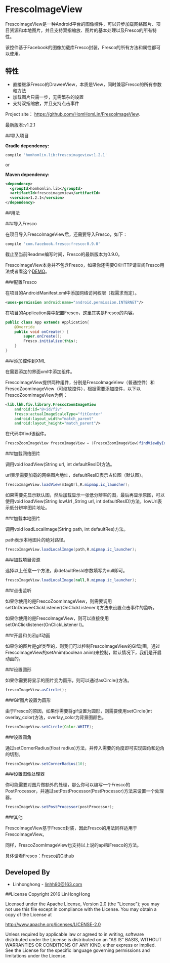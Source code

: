 # FrescoImageView

FrescoImageView是一种Android平台的图像控件，可以异步加载网络图片、项目资源和本地图片，并且支持双指缩放、图片的基本处理以及Fresco的所有特性。

该控件基于Facebook的图像加载库Fresco封装，Fresco的所有方法和属性都可以使用。

## 特性
 * 直接继承Fresco的DraweeView，本质是View，同时兼容Fresco的所有参数和方法
 * 加载图片只需一步，无需繁杂的设置
 * 支持双指缩放，并且支持点击事件

Project site： <https://github.com/HomHomLin/FrescoImageView>.

最新版本:v1.2.1

##导入项目

**Gradle dependency:**
``` groovy
compile 'homhomlin.lib:frescoimageview:1.2.1'
```

or

**Maven dependency:**
``` xml
<dependency>
  <groupId>homhomlin.lib</groupId>
  <artifactId>frescoimageview</artifactId>
  <version>1.2.1</version>
</dependency>
```


##用法

###导入Fresco

在项目导入FrescoImageView后，还需要导入Fresco，如下：

``` groovy
compile 'com.facebook.fresco:fresco:0.9.0'
```

截止至当前Readme编写时间，Fresco的最新版本为0.9.0。

FrescoImageView本身并不包含Fresco，如果你还需要OKHTTP请查阅Fresco用法或者看这个[DEMO](https://github.com/HomHomLin/FrescoImageView/blob/master/app/src/main/java/com/lhh/frescoimageview/demo/App.java)。

###配置Fresco

在项目的AndroidManifest.xml中添加网络访问权限（视需求而定）。

```xml
<uses-permission android:name="android.permission.INTERNET"/>
```

在项目的Application类中配置Fresco，这里其实是Fresco的内容。

``` java
public class App extends Application{
    @Override
    public void onCreate() {
        super.onCreate();
        Fresco.initialize(this);
    }
}
```

###添加控件到XML

在需要添加的界面xml中添加组件。

FrescoImageView提供两种组件，分别是FrescoImageView（普通控件）和FrescoZoomImageView（可缩放控件），根据需要添加控件，以下以FrescoZoomImageView为例：

``` xml
<lib.lhh.fiv.library.FrescoZoomImageView
    android:id="@+id/fiv"
    fresco:actualImageScaleType="fitCenter"
    android:layout_width="match_parent"
    android:layout_height="match_parent"/>
```

在代码中find该组件。

```java
FrescoZoomImageView frescoImageView = (FrescoZoomImageView)findViewById(R.id.fiv);
```

###加载网络图片

调用void loadView(String url, int defaultResID)方法。

url表示需要加载的网络图片地址，defaultResID表示占位图（默认图）。

```java
frescoImageView.loadView(mImgUrl,R.mipmap.ic_launcher);
```

如果需要先显示默认图，然后加载显示一张低分辨率的图，最后再显示原图，可以使用void loadView(String lowUrl ,String url, int defaultResID)方法，lowUrl表示低分辨率图片地址。

###加载本地图片

调用void loadLocalImage(String path, int defaultRes)方法。

path表示本地图片的绝对路径。

```java
frescoImageView.loadLocalImage(path,R.mipmap.ic_launcher);
```

###加载项目资源

选择以上任意一个方法，非defaultResId参数填写为null即可。

```java
frescoImageView.loadLocalImage(null,R.mipmap.ic_launcher);
```

###点击监听

如果你使用的是FrescoZoomImageView，则需要调用setOnDraweeClickListener(OnClickListener l)方法来设置点击事件的监听。

如果你使用的是FrescoImageView，则可以直接使用setOnClicklistener(OnClickListener l)。

###开启和关闭gif动画

如果你的图片是gif类型的，则我们可以控制FrescoImageView的Gif动画，通过FrescoImageView的setAnim(boolean anim)来控制，默认情况下，我们是开启动画的。

###设置圆形

如果你需要将显示的图片变为圆形，则可以通过asCircle()方法。

```java
frescoImageView.asCircle();
```

###Gif图片设置为圆形

由于Fresco的原因，如果你需要将gif设置为圆形，则需要使用setCircle(int overlay_color)方法，overlay_color为背景图颜色。

```java
frescoImageView.setCircle(Color.WHITE);
```

###设置圆角

通过setCornerRadius(float radius)方法，并传入需要的角度即可实现圆角和边角的切割。

```java
frescoImageView.setCornerRadius(10);
```

###设置图像处理器

你可能需要对图片做额外的处理，那么你可以编写一个Fresco的PostProcessor，并通过setPostProcessor(PostProcessor)方法来设置一个处理器。

```java
frescoImageView.setPostProcessor(postProcessor);
```

###其他

FrescoImageView基于Fresco封装，因此Fresco的用法同样适用于FrescoImageView。

同样，FrescoZoomImageView也支持以上说的api和Fresco的方法。

具体请看Fresco：[Fresco的Github](https://github.com/facebook/fresco)

## Developed By

 * Linhonghong - <linhh90@163.com>

##License
Copyright 2016 LinHongHong

Licensed under the Apache License, Version 2.0 (the "License");
you may not use this file except in compliance with the License.
You may obtain a copy of the License at

   http://www.apache.org/licenses/LICENSE-2.0

Unless required by applicable law or agreed to in writing, software
distributed under the License is distributed on an "AS IS" BASIS,
WITHOUT WARRANTIES OR CONDITIONS OF ANY KIND, either express or implied.
See the License for the specific language governing permissions and
limitations under the License.